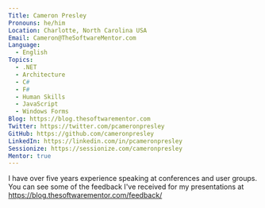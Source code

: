 ```yaml
---
Title: Cameron Presley
Pronouns: he/him
Location: Charlotte, North Carolina USA
Email: Cameron@TheSoftwareMentor.com
Language:
  - English
Topics:
  - .NET
  - Architecture
  - C#
  - F#
  - Human Skills
  - JavaScript
  - Windows Forms
Blog: https://blog.thesoftwarementor.com
Twitter: https://twitter.com/pcameronpresley
GitHub: https://github.com/cameronpresley
LinkedIn: https://linkedin.com/in/pcameronpresley
Sessionize: https://sessionize.com/cameronpresley
Mentor: true
---
```

I have over five years experience speaking at conferences and user groups. You can see some of the feedback I've received for my presentations at https://blog.thesoftwarementor.com/feedback/

